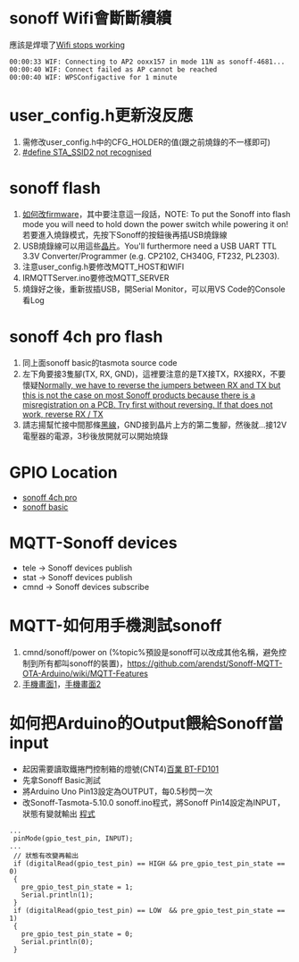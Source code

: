 # sonoff Wifi會斷斷續續
應該是焊壞了[Wifi stops working](https://github.com/arendst/Sonoff-Tasmota/wiki/Troubleshooting)
```
00:00:33 WIF: Connecting to AP2 ooxx157 in mode 11N as sonoff-4681...
00:00:40 WIF: Connect failed as AP cannot be reached
00:00:40 WIF: WPSConfigactive for 1 minute
```

# user_config.h更新沒反應

1. 需修改user_config.h中的CFG_HOLDER的值(跟之前燒錄的不一樣即可)
2. [#define STA_SSID2 not recognised](https://github.com/arendst/Sonoff-Tasmota/issues/376)

# sonoff flash

1. [如何改firmware](http://blog.rniemand.com/changing-sonoff-firmware-visual-guide/)，其中要注意這一段話，NOTE: To put the Sonoff into flash mode you will need to hold down the power switch while powering it on!若要進入燒錄模式，先按下Sonoff的按鈕後再插USB燒錄線
2. USB燒錄線可以用這些[晶片](https://github.com/arendst/Sonoff-Tasmota/wiki/Hardware-Preparation)。You'll furthermore need a USB UART TTL 3.3V Converter/Programmer (e.g. CP2102, CH340G, FT232, PL2303).
3. 注意user_config.h要修改MQTT_HOST和WIFI
4. IRMQTTServer.ino要修改MQTT_SERVER
5. 燒錄好之後，重新拔插USB，開Serial Monitor，可以用VS Code的Console看Log

# sonoff 4ch pro flash

1. 同上面sonoff basic的tasmota source code
2. 左下角要接3隻腳(TX, RX, GND)，這裡要注意的是TX接TX，RX接RX，不要懷疑[Normally, we have to reverse the jumpers between RX and TX but this is not the case on most Sonoff products because there is a misregistration on a PCB. Try first without reversing. If that does not work, reverse RX / TX](https://diyprojects.io/hack-sonoff-4ch-pro-firmware-mqtt-tasmota-inclusion-domoticz/#.Wksh51WWaM8)
3. 請志揚幫忙接中間那條[黑線](https://projetsdiy.fr/wp-content/uploads/2017/09/sonoff-4ch-pro-esp8285-flash-mode.jpg)，GND接到晶片上方的第二隻腳，然後就...接12V電壓器的電源，3秒後放開就可以開始燒錄

# GPIO Location
 * [sonoff 4ch pro ](https://github.com/JiaMauJian/sonoff-testing/blob/master/sonoff%20pro%204ch%20GPIO.jpg?raw=true)
 * [sonoff basic](https://github.com/JiaMauJian/sonoff-testing/blob/master/sonoff%20basic%20GPIO%20Location.jpg?raw=true)

# MQTT-Sonoff devices
 * tele -> Sonoff devices publish
 * stat -> Sonoff devices publish
 * cmnd -> Sonoff devices subscribe
 
# MQTT-如何用手機測試sonoff

1. cmnd/sonoff/power on (%topic%預設是sonoff可以改成其他名稱，避免控制到所有都叫sonoff的裝置)，https://github.com/arendst/Sonoff-MQTT-OTA-Arduino/wiki/MQTT-Features
2. [手機畫面1](https://github.com/JiaMauJian/sonoff-testing/blob/master/MQTT%20Client%201.png?raw=true)，[手機畫面2](https://github.com/JiaMauJian/sonoff-testing/blob/master/MQTT%20Client%202.png?raw=true)

# 如何把Arduino的Output餵給Sonoff當input
 - 起因需要讀取鐵捲門控制箱的燈號(CNT4)[百業 BT-FD101](https://github.com/JiaMauJian/sonoff-testing/blob/master/bt-fd101%20fast%20rolling%20door%20of%20control%20receiver%20function%20operation%20manual.pdf)
 - 先拿Sonoff Basic測試
 - 將Arduino Uno Pin13設定為OUTPUT，每0.5秒閃一次
 - 改Sonoff-Tasmota-5.10.0 sonoff.ino程式，將Sonoff Pin14設定為INPUT，狀態有變就輸出 [程式](https://github.com/JiaMauJian/sonoff-testing/blob/master/sonoff_%E6%94%B9GPIO%E6%B8%AC%E8%A9%A6.ino)
 ```
 ...
  pinMode(gpio_test_pin, INPUT);
 ...
  // 狀態有改變再輸出
  if (digitalRead(gpio_test_pin) == HIGH && pre_gpio_test_pin_state == 0)
  {
    pre_gpio_test_pin_state = 1;
    Serial.println(1);    
  }
  if (digitalRead(gpio_test_pin) == LOW  && pre_gpio_test_pin_state == 1)
  {
    pre_gpio_test_pin_state = 0;
    Serial.println(0);    
  }
```
